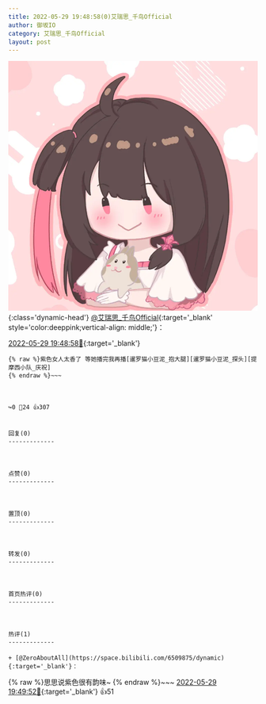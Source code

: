 ```yaml
---
title: 2022-05-29 19:48:58(0)艾瑞思_千鸟Official
author: 御坂IO
category: 艾瑞思_千鸟Official
layout: post
---
```


![img](/images/7e08840c56f251de28bdf766b647bd5fe9a5d50a.jpg){:class='dynamic-head'}
[@艾瑞思_千鸟Official](https://space.bilibili.com/1090010845/dynamic){:target='_blank' style='color:deeppink;vertical-align: middle;'}：

[2022-05-29 19:48:58🔗](https://t.bilibili.com/665662112085835785){:target='_blank'}

~~~
{% raw %}紫色女人太香了 等她播完我再播[暹罗猫小豆泥_抱大腿][暹罗猫小豆泥_探头][提摩西小队_庆祝]
{% endraw %}~~~



↪️0 💬24 👍307


回复(0)
-------------



点赞(0)
-------------



置顶(0)
-------------



转发(0)
-------------



首页热评(0)
-------------



热评(1)
-------------

+ [@ZeroAboutAll](https://space.bilibili.com/6509875/dynamic){:target='_blank'}：
~~~
{% raw %}思思说紫色很有韵味~
{% endraw %}~~~
[2022-05-29 19:49:52🔗](https://t.bilibili.com/665662112085835785#reply114821287856){:target='_blank'} 👍51


